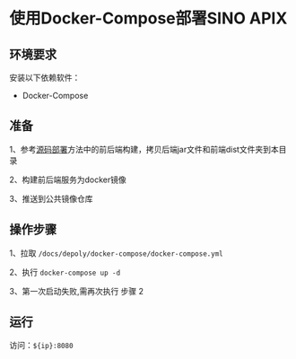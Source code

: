 # 使用Docker-Compose部署SINO APIX

## 环境要求
安装以下依赖软件：
- Docker-Compose

## 准备
1、参考[源码部署](../jar/README.md)方法中的前后端构建，拷贝后端jar文件和前端dist文件夹到本目录

2、构建前后端服务为docker镜像

3、推送到公共镜像仓库


## 操作步骤

1、拉取 `/docs/depoly/docker-compose/docker-compose.yml`

2、执行 `docker-compose up -d`

3、第一次启动失败,需再次执行 步骤 2

## 运行

访问：`${ip}:8080`





















